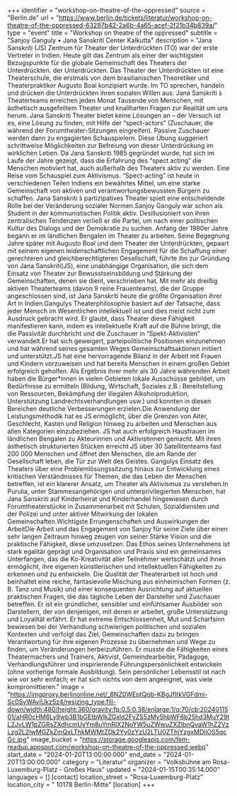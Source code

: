 +++
identifier = "workshop-on-theatre-of-the-oppressed"
source = "Berlin.de"
url = "https://www.berlin.de/tickets/literatur/workshop-on-theatre-of-the-oppressed-63287b42-2a6b-4a65-acef-2f21b34b839a/"
type = "event"
title = "Workshop on theatre of the oppressed"
subtitle = "Sanjoy Ganguly • Jana Sanskriti Center Kalkutta"
description = "Jana Sanskriti (JS) Zentrum für Theater der Unterdrückten (TO) war der erste Vertreter in Indien. Heute gilt das Zentrum als einer der wichtigsten Bezugspunkte für die globale Gemeinschaft des Theaters der Unterdrückten. der Unterdrückten. Das Theater der Unterdrückten ist eine Theaterschule, die erstmals von dem brasilianischen Theoretiker und Theaterpraktiker Augusto Boal konzipiert wurde. Im TO sprechen, handeln und drücken die Unterdrückten ihren sozialen Willen aus. Jana Sanskriti ́s Theaterteams erreichen jeden Monat Tausende von Menschen, mit ästhetisch ausgefeiltem Theater und knallharten Fragen zur Realität um uns herum. Jana Sanskriti Theater bietet keine Lösungen an – der Versuch ist es, eine Lösung zu finden, mit Hilfe der “spect-actors” (Zuschauer, die während der Forumtheater-Sitzungen eingreifen). Passive Zuschauer werden dann zu engagierten Schauspielern. Diese Übung suggeriert schrittweise Möglichkeiten zur Befreiung von dieser Unterdrückung im wirklichen Leben. Da Jana Sanskriti 1985 gegründet wurde, hat sich im Laufe der Jahre gezeigt, dass die Erfahrung des “spect acting” die Menschen motiviert hat, auch außerhalb des Theaters aktiv zu werden. Eine Reise vom Schauspiel zum Aktivismus. “Spect-acting” ist heute in verschiedenen Teilen Indiens ein bewährtes Mittel, um eine starke Gemeinschaft von aktiven und verantwortungsbewussten Bürgern zu schaffen. Jana Sanskriti ́s partizipatives Theater spielt eine entscheidende Rolle bei der Veränderung sozialer Normen.Sanjoy Ganguly war schon als Student in der kommunistischen Politik aktiv. Desillusioniert von ihren zentralischen Tendenzen verließ er die Partei, um nach einer politischen Kultur des Dialogs und der Demokratie zu suchen. Anfang der 1980er Jahre begann er im ländlichen Bengalen im Theater zu arbeiten. Seine Begegnung Jahre später mit Augusto Boal und dem Theater der Unterdrückten, gepaart mit seinem eigenen leidenschaftlichen Engagement für die Schaffung einer gerechteren und gleichberechtigteren Gesellschaft, führte ihn zur Gründung von Jana Sanskriti(JS), eine unabhängige Organisation, die sich dem Einsatz von Theater zur Bewusstseinsbildung und Stärkung der Gemeinschaften, denen sie dient, verschrieben hat. Mit mehr als dreißig aktiven Theaterteams (davon 9 reine Frauenteams), die der Gruppe angeschlossen sind, ist Jana Sanskriti heute die größte Organisation ihrer Art in Indien.Gangulys Theaterphilosophie basiert auf der Tatsache, dass jeder Mensch im Wesentlichen intellektuell ist und dies meist nicht zum Ausdruck gebracht wird. Er glaubt, dass Theater diese Fähigkeit manifestieren kann, indem es intellektuelle Kraft auf die Bühne bringt, die die Passivität durchbricht und die Zuschauer in “Spekt-Aktivisten” verwandelt.Er hat sich geweigert, parteipolitische Positionen einzunehmen und hat während seines gesamten Weges Gemeinschaftsaktionen initiiert und unterstützt.JS hat eine hervorragende Bilanz in der Arbeit mit Frauen und Kindern vorzuweisen und hat bereits Menschen in einem großen Gebiet erfolgreich geholfen. Als Ergebnis ihrer mehr als 30 Jahre währenden Arbeit haben die Bürger*innen in vielen Gebieten lokale Ausschüsse gebildet, um Bedürfnisse zu ermitteln (Bildung, Wirtschaft, Soziales z.B.: Bereitstellung von Ressourcen, Bekämpfung der illegalen Alkoholproduktion, Unterstützung Landrechtsverhandlungen usw.) und konnten in diesen Bereichen deutliche Verbesserungen erzielen.Die Anwendung der Leistungsmethodik hat es JS ermöglicht, über die Grenzen von Alter, Geschlecht, Kasten und Religion hinweg zu arbeiten und Menschen aus allen Kategorien einzubeziehen. JS hat auch erfolgreich Hausfrauen im ländlichen Bengalen zu Akteurinnen und Aktivistinnen gemacht. Mit ihren ästhetisch strukturierten Stücken erreicht JS über 30 Satellitenteams fast 200 000 Menschen und öffnet den Menschen, die am Rande der Gesellschaft leben, die Tür zur Welt des Geistes. Gangulys Einsatz des Theaters über eine Problemlösungssitzung hinaus zur Entwicklung eines kritischen Verständnisses für Themen, die das Leben der Menschen betreffen, ist ein klarerer Ansatz, um Theater als Aktivismus zu verstehen.In Purulia, unter Stammesangehörigen und unterprivilegierten Menschen, hat Jana Sanskriti auf Kinderheirat und Kinderhandel hingewiesen durch Forumtheaterstücke in Zusammenarbeit mit Schulen, Sozialdiensten und der Polizei und unter aktiver Mitwirkung der lokalen Gemeinschaften.Wichtigste Errungenschaften und Auswirkungen der ArbeitDie Arbeit und das Engagement von Sanjoy für seine Ziele über einen sehr langen Zeitraum hinweg zeugen von seiner Stärke Vision und die praktische Fähigkeit, diese umzusetzen. Das Ethos seines Unternehmens ist stark egalitär geprägt und Organisation und Praxis sind ein gemeinsames Unterfangen, das die Ko-Kreativität aller Teilnehmer wertschätzt und ihnen ermöglicht, ihre eigenen künstlerischen und intellektuellen Fähigkeiten zu erkennen und zu entwickeln. Die Qualität der Theaterarbeit ist hoch und beinhaltet eine reiche, fantasievolle Mischung aus einheimischen Formen (z. B. Tanz und Musik) und einer konsequenten Ausrichtung auf aktuellen praktischen Fragen, die das tägliche Leben der Darsteller und Zuschauer betreffen. Er ist ein gründlicher, sensibler und einfühlsamer Ausbilder von Darstellern, der von denjenigen, mit denen er arbeitet, große Unterstützung und Loyalität erfährt. Er hat extreme Entschlossenheit, Mut und Scharfsinn bewiesen bei der Verhandlung schwierigen politischen und sozialen Kontexten und verfolgt das Ziel, Gemeinschaften dazu zu bringen Verantwortung für ihre eigenen Prozesse zu übernehmen und Wege zu finden, um Veränderungen herbeizuführen. Er musste die Fähigkeiten eines Theatermachers und Trainers, Aktivist, Gemeindearbeiter, Pädagoge, Verhandlungsführer und inspirierende Führungspersönlichkeit entwickeln (ohne vorherige formale Ausbildung). Sein persönlicher Lebensstil ist nach wie vor sehr einfach; er hat sich nichts von dem angeeignet, was viele kompromittieren."
image = "https://imgproxy.berlinonline.net/_6NZ0WEptQqb-KBgJfltkVGFdmi-Sc0SvWAvlUkz5z4/resizing_type:fill-down/width:480/height:360/gravity:fp:0.5:0.38/enlarge:1/q:70/cb:2024011501/aHR0cHM6Ly9wb3B1bGEtbWlkZGxld2FyZS5zMy5hbWF6b25hd3MuY29tL2JvLW1pZGRsZXdhcmUvYm8uYmRlX2NoYW5uZWwuZXZlbnQvaW1hZ2VzLzg2L2IwMGZkZmQxLThkMWMtZDk2Yy0zYzU2LTU0ZThjYzgxMDliOS5qcGc.jpg"
image_bucket = "https://storage.googleapis.com/fem-readup.appspot.com/workshop-on-theatre-of-the-oppressed.webp"
start_date = "2024-01-20T13:00:00.000"
end_date = "2024-01-20T13:00:00.000"
category = "Literatur"
organizer = "Volksbühne am Rosa-Luxemburg-Platz - Großes Haus"
updated = "2024-01-15T00:35:14.000"
languages = []
[contact]
location_street = "Rosa-Luxemburg-Platz"
location_city = " 10178 Berlin-Mitte"
[location]
+++